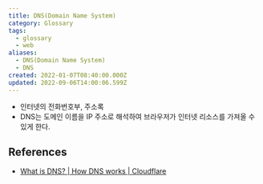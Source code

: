 ```yaml
---
title: DNS(Domain Name System)
category: Glossary
tags:
  - glossary
  - web
aliases:
  - DNS(Domain Name System)
  - DNS
created: 2022-01-07T08:40:00.000Z
updated: 2022-09-06T14:00:06.599Z
---
```


- 인터넷의 전화번호부, 주소록
- DNS는 도메인 이름을 IP 주소로 해석하여 브라우저가 인터넷 리소스를 가져올 수 있게 한다.

## References

- [What is DNS? | How DNS works | Cloudflare](https://www.cloudflare.com/en-gb/learning/dns/what-is-dns/)
